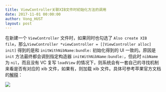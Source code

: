 ```yaml
---
title: ViewController关联XIB文件时初始化方法的调用
date: 2017-11-01 00:00:00
author: Vong_HUST
layout: post
---
```


在新建一个 `ViewController` 文件时，如果同时也勾选了 `Also create XIB file`，那么`ViewController *viewController = [[ViewController alloc] init]` 得到的是和 `initWithNibName:bundle:` 初始化得到的 UI 一致的。原因是 `init` 方法最终都会调到指定构造器 `initWithNibName:bundle:`，但此时 `nibName` 为 `nil`，而且没有 VC 复写 `loadView` 的情况下，则系统会有一套自己的寻找机制来看是否有对应的 xib 文件，如果有，则加载 xib 文件。具体可参考苹果官方文档的[解释](https://developer.apple.com/documentation/uikit/uiviewcontroller/1621487-nibname?language=objc)：

![](https://github.com/southpeak/iOS-tech-set/blob/master/images/2017/11/9-1.jpg?raw=true)
